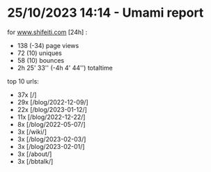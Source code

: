 # 25/10/2023 14:14 - Umami report
for www.shifeiti.com [24h] :

 - 138 (-34) page views
 - 72 (10) uniques
 - 58 (10) bounces
 - 2h 25' 33'' (-4h 4' 44'') totaltime


top 10 urls:
 - 37x [/]
 - 29x [/blog/2022-12-09/]
 - 22x [/blog/2023-01-12/]
 - 11x [/blog/2022-12-22/]
 - 8x [/blog/2022-05-07/]
 - 3x [/wiki/]
 - 3x [/blog/2023-02-03/]
 - 3x [/blog/2023-02-01/]
 - 3x [/about/]
 - 3x [/bbtalk/]


